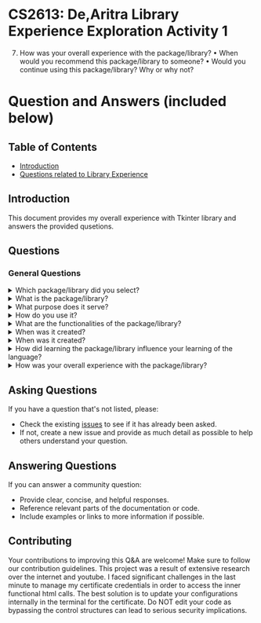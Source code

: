 # CS2613: De,Aritra Library Experience Exploration Activity 1



7. How was your overall experience with the package/library?
• When would you recommend this package/library to someone?
• Would you continue using this package/library? Why or why not?


# Question and Answers (included below)

## Table of Contents
- [Introduction](#introduction)
- [Questions related to Library Experience](#questions)

## Introduction
This document provides my overall experience with Tkinter library and answers the provided qusetions.

## Questions

### General Questions
<details>
<summary>Which package/library did you select?</summary>
<p>

- I used the Tkinter standard GUI (Graphical User Interface) library for Python. 

</p>

</details>

<details>
<summary>What is the package/library?</summary>
<p>

- Tkinter library provides an object-oriented interface to the Tk GUI toolkit. I did not have to download as it is included with most Python installations, and it's widely used for creating simple and effective GUI applications due to its ease of use and the availability of comprehensive documentation.
- It is the primary module used to create GUI applications. It must be imported into our Python script to use its functionalities.

</p>
</details>

<details>
<summary>What purpose does it serve?</summary>
<p>
  
- Tkinter served the purpose of helping me develop a weather application which can provide user-friendly interface and observe dynamic upadtes.
- I used special labels and frames to configure my data points properly.
- It also helped me to integrate my application wit third party website and handles API requests.

</p>
</details>

<details>
<summary>How do you use it?</summary>
<p>
- First things first, I installed and checked versions.
- In accord to my source code, I used it primarily for the visual represenatation of my weather data.
- I did face some issue while importing and using the libraries but I updated my certificate credentials temporarily
  to make use of the application.
- After creating the main application window (Tk), I added widgets to the application and researched the different type of layout managers.
- My function also handled events and configured the labels properly to reflect the dynamic changes.
- I found the building blocks like including buttons, labels, frames to be easy to use and manage. Each widget in Tkinter is actually a Python class.
- I felt Tkinter acted as a good integration tool in my class to relate my function and effeciently use the API calls.
- I was also able to make personal adjustments to font type and line texture.

</p>
</details>

<details>
<summary>What are the functionalities of the package/library?</summary>
<p>
- Tkinter has great versatility and its functionality could be used to make easy frameworks like to-do lists, get reference, calculator, etc.
- This is the general template:
  import tkinter as tk
  def greet():
      print("Hello World!")
  
  Commented # Create the main window
  root = tk.Tk()
  root.title("Simple code")
  
  Commented # Create a button widget
  greet_button = tk.Button(root, text="Greet", command=greet)
  greet_button.pack()
  
  Commented # Start the Tkinter event loop
  root.mainloop()


 - With good experience one can make a game in Tkinter. Example: 
    <img width="647" alt="Screenshot 2024-02-13 at 11 51 34 PM" src="https://github.com/CS2613-WI24-FR01B/exploration-activity-1-aritrade001/assets/114476308/d2f16e1d-08db-41f2-ae00-028a08fdd72f">
   - References for some good code in Tkinter:
    [https://realpython.com/tic-tac-toe-python/]
   - This reference is very helpful.
     [https://www.tutorialsteacher.com/python/create-gui-using-tkinter-python]
   
 - Just like my application, we could also make File Explorer: Navigate and manage the filesystem, Chat Application to implement client-server chat interfaces, and Music Players.

</p>
</details>

<details>
<summary>When was it created?</summary>
<p>
  
- Tkinter, as a Python interface to the Tk GUI toolkit, was introduced with Python version 1.0 in January 1994. Tk itself, which Tkinter wraps, was created by John Ousterhout in 1988.

</p>
</details>

<details>
<summary>When was it created?</summary>
<p>
- I selected this because it helps me as a beginner to explore the libary and it is easy to use. For my application, it required heavy GUI dashboard and this was a 
  good investment on time and energy. There was lot of open source documentation on the internet.
- It has cross-platform use case benefit and lot of videos on Youtube also supported my ideology.
- The standard library is also under python, so it does not make me worry about external installs.
</p>
</details>

<details>
<summary>How did learning the package/library influence your learning of the language?</summary>
<p>
- It was compatible with python and helped me practice the core fundamental concepts again like functions, event handling, api reference.
- It helped me appreciate the integrated usage of different python libraries.
- After every change, I ran the module to check my progress and this also helped me catch errors in the python console and debuggging.
- I actually found some of my cases in the open internet and edited my internal structures accordingly. So, it enhance my problem solving 
  skills based on python language.
</p>
</details>

<details>
<summary>How was your overall experience with the package/library?</summary>
<p>
- My overall experience with the package/libary was good because I got immediate feedback and support from open source blogs and code in internet. There is lot of coverage.
- I would definitely recommend students who are first time learning to make interesting games and play with the library.
- I would not use this library because there are downsides compared to other GUI Application builders. I felt that there are limited 
  widgets and customization possible due to less in-built structures. I am also well aware that its performance time will sharply reduce 
  with large datasets and that is the reason many application GUIs have premium subsrcription based models to handle dynamic queries in 
  secure way. From the security lens, I faced significant challenge to get my certificate of laptop to handle the interal library calls and 
  I had to temporarily make changes for my system. However, my thoughts are based on the corporate landscape and being a student I feel 
  this a good libary to get started a student.
</p>
</details>





## Asking Questions
If you have a question that's not listed, please:
- Check the existing [issues](#) to see if it has already been asked.
- If not, create a new issue and provide as much detail as possible to help others understand your question.

## Answering Questions
If you can answer a community question:
- Provide clear, concise, and helpful responses.
- Reference relevant parts of the documentation or code.
- Include examples or links to more information if possible.

## Contributing
Your contributions to improving this Q&A are welcome! Make sure to follow our contribution guidelines.
This project was a result of extensive research over the internet and youtube. I faced significant challenges in the last minute
to manage my certificate credentials in order to access the inner functional html calls. The best solution is to update your configurations internally in the terminal for the certificate. Do NOT edit your code as bypassing the control structures can lead to serious security implications.
